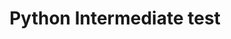 ---
title: Python Intermediate test
teaching: 360
exercises: 90
questions:
- "how can i fo"
- "what is bar?"
objectives:
- "test python intermediate"
keypoints:
- "get this started"
---